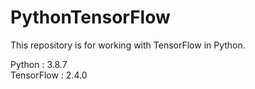 # PythonTensorFlow

This repository is for working with TensorFlow in Python.

Python : 3.8.7  
TensorFlow : 2.4.0
